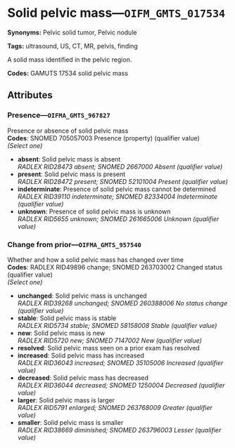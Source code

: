 # Solid pelvic mass—`OIFM_GMTS_017534`

**Synonyms:** Pelvic solid tumor, Pelvic nodule

**Tags:** ultrasound, US, CT, MR, pelvis, finding

A solid mass identified in the pelvic region.

**Codes:** GAMUTS 17534 solid pelvic mass

## Attributes

### Presence—`OIFMA_GMTS_967827`

Presence or absence of solid pelvic mass  
**Codes**: SNOMED 705057003 Presence (property) (qualifier value)  
*(Select one)*

- **absent**: Solid pelvic mass is absent  
_RADLEX RID28473 absent; SNOMED 2667000 Absent (qualifier value)_
- **present**: Solid pelvic mass is present  
_RADLEX RID28472 present; SNOMED 52101004 Present (qualifier value)_
- **indeterminate**: Presence of solid pelvic mass cannot be determined  
_RADLEX RID39110 indeterminate; SNOMED 82334004 Indeterminate (qualifier value)_
- **unknown**: Presence of solid pelvic mass is unknown  
_RADLEX RID5655 unknown; SNOMED 261665006 Unknown (qualifier value)_

### Change from prior—`OIFMA_GMTS_957540`

Whether and how a solid pelvic mass has changed over time  
**Codes**: RADLEX RID49896 change; SNOMED 263703002 Changed status (qualifier value)  
*(Select one)*

- **unchanged**: Solid pelvic mass is unchanged  
_RADLEX RID39268 unchanged; SNOMED 260388006 No status change (qualifier value)_
- **stable**: Solid pelvic mass is stable  
_RADLEX RID5734 stable; SNOMED 58158008 Stable (qualifier value)_
- **new**: Solid pelvic mass is new  
_RADLEX RID5720 new; SNOMED 7147002 New (qualifier value)_
- **resolved**: Solid pelvic mass seen on a prior exam has resolved  
- **increased**: Solid pelvic mass has increased  
_RADLEX RID36043 increased; SNOMED 35105006 Increased (qualifier value)_
- **decreased**: Solid pelvic mass has decreased  
_RADLEX RID36044 decreased; SNOMED 1250004 Decreased (qualifier value)_
- **larger**: Solid pelvic mass is larger  
_RADLEX RID5791 enlarged; SNOMED 263768009 Greater (qualifier value)_
- **smaller**: Solid pelvic mass is smaller  
_RADLEX RID38669 diminished; SNOMED 263796003 Lesser (qualifier value)_